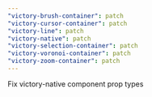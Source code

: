 ```yaml
---
"victory-brush-container": patch
"victory-cursor-container": patch
"victory-line": patch
"victory-native": patch
"victory-selection-container": patch
"victory-voronoi-container": patch
"victory-zoom-container": patch
---
```


Fix victory-native component prop types
